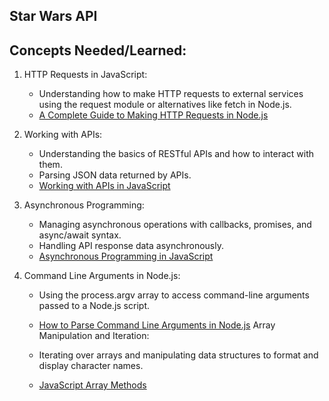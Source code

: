 ## Star Wars API

## Concepts Needed/Learned:

1. HTTP Requests in JavaScript:

	- Understanding how to make HTTP requests to external services using the request module or alternatives like fetch in Node.js.
	- [A Complete Guide to Making HTTP Requests in Node.js](https://www.memberstack.com/blog/node-http-request)
2. Working with APIs:

	- Understanding the basics of RESTful APIs and how to interact with them.
	- Parsing JSON data returned by APIs.
	- [Working with APIs in JavaScript](https://developer.mozilla.org/en-US/docs/Learn/JavaScript/Client-side_web_APIs/Introduction)
3. Asynchronous Programming:

	- Managing asynchronous operations with callbacks, promises, and async/await syntax.
	- Handling API response data asynchronously.
	- [Asynchronous Programming in JavaScript](https://developer.mozilla.org/en-US/docs/Learn/JavaScript/Asynchronous)
4. Command Line Arguments in Node.js:

	- Using the process.argv array to access command-line arguments passed to a Node.js script.
	- [How to Parse Command Line Arguments in Node.js](https://tecadmin.net/how-to-parse-command-line-arguments-in-nodejs/)
Array Manipulation and Iteration:

	- Iterating over arrays and manipulating data structures to format and display character names.
	- [JavaScript Array Methods](https://developer.mozilla.org/en-US/docs/Web/JavaScript/Reference/Global_Objects/Array)
